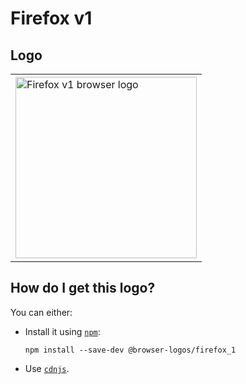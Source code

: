 # Firefox v1

## Logo

<table>
    <tr height=300>
        <td>
            <a href="https://github.com/alrra/browser-logos/tree/3197c67a69ebdc691be0ab0eda2711f16572e16e/src/archive/firefox_1">
                <img width=290 src="https://raw.githubusercontent.com/alrra/browser-logos/3197c67a69ebdc691be0ab0eda2711f16572e16e/src/archive/firefox_1/firefox_1_512x512.png" alt="Firefox v1 browser logo">
            </a>
        </td>
    </tr>
</table>

## How do I get this logo?

You can either:

* Install it using [`npm`][npm]:

  `npm install --save-dev @browser-logos/firefox_1`

* Use [`cdnjs`][cdnjs].

<!-- Link labels: -->

[cdnjs]: https://cdnjs.com/libraries/browser-logos
[npm]: https://www.npmjs.com/

